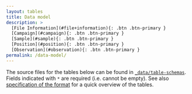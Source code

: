```yaml
---
layout: tables
title: Data model
description: >
  [File Information](#file+information){: .btn .btn-primary }
  [Campaign](#campaign){: .btn .btn-primary }
  [Sample](#sample){: .btn .btn-primary }
  [Position](#position){: .btn .btn-primary }
  [Observation](#observation){: .btn .btn-primary }
permalink: /data-model/
---
```


The source files for the tables below can be found in [`_data/table-schemas`](https://github.com/ices-tools-dev/esas/blob/master/_data/table-schemas). Fields indicated with `*` are required (i.e. cannot be empty). See also [specification of the format](http://datsu.ices.dk/web/selRep.aspx?Dataset=148) for a quick overview of the tables.
